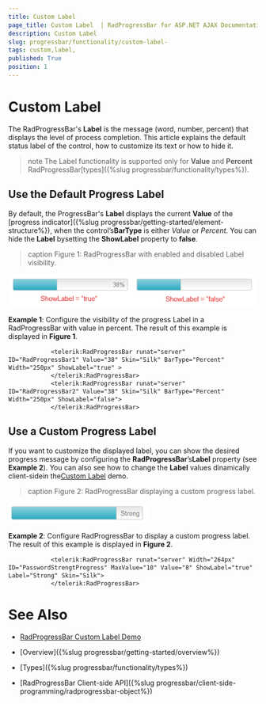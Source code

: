 ```yaml
---
title: Custom Label 
page_title: Custom Label  | RadProgressBar for ASP.NET AJAX Documentation
description: Custom Label 
slug: progressbar/functionality/custom-label-
tags: custom,label,
published: True
position: 1
---
```


# Custom Label 



The RadProgressBar's **Label** is the message (word, number, percent) that displays the level of process completion. This article explains the default status	label of the control, how to customize its text or how to hide it.

>note The Label functionality is supported only for **Value** and **Percent** RadProgressBar[types]({%slug progressbar/functionality/types%}).
>


## Use the Default Progress Label

By default, the ProgressBar's **Label** displays the current **Value** of the	[progress indicator]({%slug progressbar/getting-started/element-structure%}), when the control’s**BarType** is either *Value* or *Percent*. You can hide the **Label** bysetting the **ShowLabel** property to **false**.
>caption Figure 1: RadProgressBar with enabled and disabled Label visibility.

![progress-bar-custom-label-visibility](images/progress-bar-custom-label-visibility.png)

**Example 1**: Configure the visibility of the progress Label in a RadProgressBar with value in percent. The result of this example is displayed in **Figure 1**.

````ASPNET
			<telerik:RadProgressBar runat="server" ID="RadProgressBar1" Value="38" Skin="Silk" BarType="Percent" Width="250px" ShowLabel="true" >
			</telerik:RadProgressBar>
			<telerik:RadProgressBar runat="server" ID="RadProgressBar2" Value="38" Skin="Silk" BarType="Percent" Width="250px" ShowLabel="false">
			</telerik:RadProgressBar>
````



## Use a Custom Progress Label

If you want to customize the displayed label, you can show the desired progress message by configuring the **RadProgressBar**’s**Label** property (see **Example 2**). You can also see how to change the **Label** values dinamically client-sidein the[Custom Label](http://demos.telerik.com/aspnet-ajax/progress-bar/examples/functionality/custom-label/defaultcs.aspx) demo.
>caption Figure 2: RadProgressBar displaying a custom progress label.

![progress-bar-custom-label](images/progress-bar-custom-label.png)

**Example 2**: Configure RadProgressBar to display a custom progress label. The result of this example is displayed in **Figure 2**.

````ASPNET
			<telerik:RadProgressBar runat="server" Width="264px" ID="PasswordStrengtProgress" MaxValue="10" Value="8" ShowLabel="true" Label="Strong" Skin="Silk">
			</telerik:RadProgressBar>
````



# See Also

 * [RadProgressBar Custom Label Demo](http://demos.telerik.com/aspnet-ajax/progress-bar/examples/functionality/custom-label/defaultcs.aspx)

 * [Overview]({%slug progressbar/getting-started/overview%})

 * [Types]({%slug progressbar/functionality/types%})

 * [RadProgressBar Client-side API]({%slug progressbar/client-side-programming/radprogressbar-object%})
